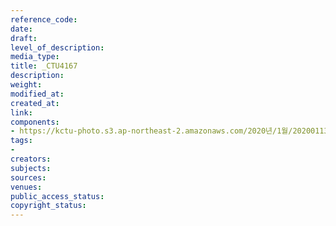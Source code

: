 ```yaml
---
reference_code: 
date: 
draft: 
level_of_description: 
media_type: 
title: _CTU4167
description: 
weight: 
modified_at: 
created_at: 
link: 
components:
- https://kctu-photo.s3.ap-northeast-2.amazonaws.com/2020년/1월/20200113_민주당+전혜숙+의원실+톨게이트+노동자+강제+퇴거+집행+규탄+기자회견/_CTU4167.jpg
tags:
- 
creators: 
subjects: 
sources: 
venues: 
public_access_status: 
copyright_status: 
---
```

